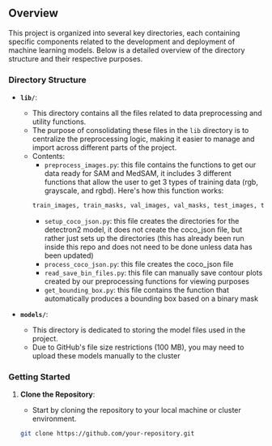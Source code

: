 ## Overview

This project is organized into several key directories, each containing specific components related to the development and deployment of machine learning models. Below is a detailed overview of the directory structure and their respective purposes.

### Directory Structure

- **`lib/`**: 
  - This directory contains all the files related to data preprocessing and utility functions.
  - The purpose of consolidating these files in the `lib` directory is to centralize the preprocessing logic, making it easier to manage and import across different parts of the project.
  - Contents: 
    - ``preprocess_images.py``: this file contains the functions to get our data ready for SAM and MedSAM, it includes 3 different functions that allow the user to get 3 types of training data (rgb, grayscale, and rgbd). Here's how this function works: 
    ```py
    train_images, train_masks, val_images, val_masks, test_images, test_masks = preprocess_rgb('path/to/data', percent_train, percent_val, percent_test)
    ```
    - ``setup_coco_json.py``: this file creates the directories for the detectron2 model, it does not create the coco_json file, but rather just sets up the directories (this has already been run inside this repo and does not need to be done unless data has been updated)
    - ``process_coco_json.py``: this file creates the coco_json file 
    - ``read_save_bin_files.py``: this file can manually save contour plots created by our preprocessing functions for viewing purposes
    - ``get_bounding_box.py``: this file contains the function that automatically produces a bounding box based on a binary mask

- **`models/`**:
  - This directory is dedicated to storing the model files used in the project.
  - Due to GitHub's file size restrictions (100 MB), you may need to upload these models manually to the cluster

### Getting Started

1. **Clone the Repository**:
   - Start by cloning the repository to your local machine or cluster environment.

   ```bash
   git clone https://github.com/your-repository.git
   ```

